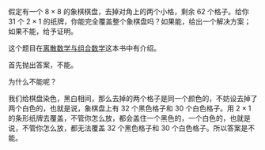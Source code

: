 假定有一个 $8\times 8$ 的象棋棋盘，去掉对角上的两个小格，剩余 62 个格子。给你 31 个 $2\times 1$ 的纸牌，你能完全覆盖整个象棋盘吗？如果能，给出一个解决方案；如果不能，给予证明。

这个题目在[离散数学与组合数学](https://book.douban.com/subject/2115207/)这本书中有介绍。

首先抛出答案，不能。

为什么不能呢？

我们给棋盘染色，黑白相间，那么去掉的两个格子是同一个颜色的，不妨设去掉了两个白色的，也就是说，象棋盘上有 32 个黑色格子和 30 个白色格子。用 $2\times 1$ 的条形纸牌去覆盖，不管你怎么放，都会盖住一个黑色的，一个白色的，也就是说，不管你怎么放，都无法覆盖 32 个黑色格子和 30 个白色格子。所以答案是不能。
